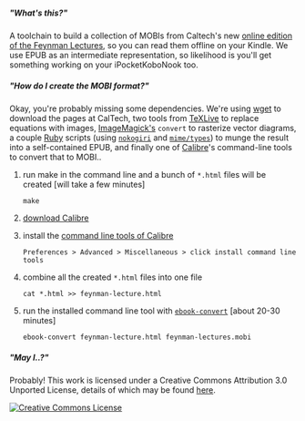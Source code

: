##### "What's this?"

A toolchain to build a collection of MOBIs from Caltech's new [online edition
of the Feynman Lectures](http://www.feynmanlectures.caltech.edu/), so you can
read them offline on your Kindle. We use EPUB as an intermediate
representation, so likelihood is you'll get something working on your
iPocketKoboNook too.

##### "How do I create the MOBI format?"

Okay, you're probably missing some dependencies. We're using
[wget](https://www.gnu.org/software/wget/) to download the pages at CalTech,
two tools from [TeXLive](https://www.tug.org/texlive/) to replace equations
with images, [ImageMagick's](http://www.imagemagick.org/script/index.php) 
`convert` to rasterize vector diagrams, a couple [Ruby](https://www.ruby-lang.org/en/)
scripts (using [`nokogiri`](http://nokogiri.org/) and [`mime/types`](http://mime-types.rubyforge.org/))
to munge the result into a self-contained EPUB, and finally one of
[Calibre](http://calibre-ebook.com/)'s command-line tools to convert that to
MOBI..


1. run make in the command line and a bunch of `*.html` files will be created [will take a few minutes]

    ```
    make
    ```

1. [download Calibre](http://calibre-ebook.com/download)
1. install the [command line tools of Calibre](http://manual.calibre-ebook.com/cli/cli-index.html)

    ```
    Preferences > Advanced > Miscellaneous > click install command line tools 
    ```
1. combine all the created `*.html` files into one file

    ```
    cat *.html >> feynman-lecture.html
    ```
1. run the installed command line tool with [`ebook-convert`](http://manual.calibre-ebook.com/cli/ebook-convert.html) [about 20-30 minutes]

    ```
    ebook-convert feynman-lecture.html feynman-lectures.mobi
    ```


##### "May I..?"

Probably! This work is licensed under a Creative Commons
Attribution 3.0 Unported License, details of which may be found
[here](http://creativecommons.org/licenses/by/3.0/).

<a rel="license" href="http://creativecommons.org/licenses/by/3.0/"><img alt="Creative Commons License" style="border-width:0" src="http://i.creativecommons.org/l/by/3.0/88x31.png" /></a>
